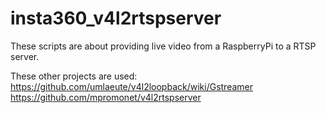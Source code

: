 # insta360_v4l2rtspserver
These scripts are about providing live video from a RaspberryPi to a RTSP server. 

These other projects are used:<br>
https://github.com/umlaeute/v4l2loopback/wiki/Gstreamer<br>
https://github.com/mpromonet/v4l2rtspserver<br>
